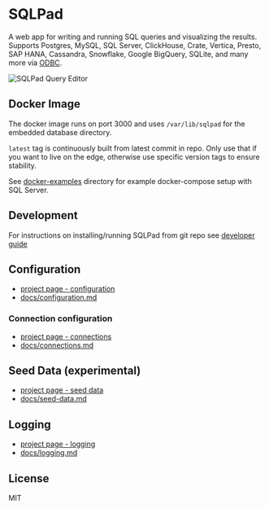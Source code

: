 # SQLPad

A web app for writing and running SQL queries and visualizing the results. Supports Postgres, MySQL, SQL Server, ClickHouse, Crate, Vertica, Presto, SAP HANA, Cassandra, Snowflake, Google BigQuery, SQLite, and many more via [ODBC](https://github.com/sqlpad/sqlpad/wiki/ODBC).

![SQLPad Query Editor](https://sqlpad.github.io/sqlpad/images/screenshots/v5.1.0.png)

## Docker Image

The docker image runs on port 3000 and uses `/var/lib/sqlpad` for the embedded database directory.

`latest` tag is continuously built from latest commit in repo. Only use that if you want to live on the edge, otherwise use specific version tags to ensure stability.

See [docker-examples](https://github.com/sqlpad/sqlpad/tree/master/docker-examples) directory for example docker-compose setup with SQL Server.

## Development

For instructions on installing/running SQLPad from git repo see [developer guide](https://github.com/sqlpad/sqlpad/blob/master/DEVELOPER-GUIDE.md)

## Configuration

- [project page - configuration](https://sqlpad.github.io/sqlpad/#/configuration)
- [docs/configuration.md](https://github.com/sqlpad/sqlpad/blob/master/docs/configuration.md)

### Connection configuration

- [project page - connections](https://sqlpad.github.io/sqlpad/#/connections)
- [docs/connections.md](https://github.com/sqlpad/sqlpad/blob/master/docs/connections.md)

## Seed Data (experimental)

- [project page - seed data](https://sqlpad.github.io/sqlpad/#/seed-data)
- [docs/seed-data.md](https://github.com/sqlpad/sqlpad/blob/master/docs/seed-data.md)

## Logging

- [project page - logging](https://sqlpad.github.io/sqlpad/#/logging)
- [docs/logging.md](https://github.com/sqlpad/sqlpad/blob/master/docs/logging.md)

## License

MIT
